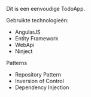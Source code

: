 Dit is een eenvoudige TodoApp.

Gebruikte technologieën:
- AngularJS
- Entity Framework
- WebApi
- Ninject

Patterns
- Repository Pattern
- Inversion of Control
- Dependency Injection

